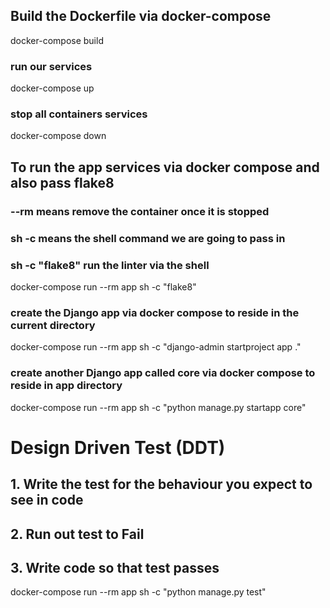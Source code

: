 ## Build the Dockerfile via docker-compose

docker-compose build

### run our services

docker-compose up

### stop all containers services

docker-compose down

## To run the app services via docker compose and also pass flake8

### --rm means remove the container once it is stopped

### sh -c means the shell command we are going to pass in

### sh -c "flake8" run the linter via the shell

docker-compose run --rm app sh -c "flake8"

### create the Django app via docker compose to reside in the current directory

docker-compose run --rm app sh -c "django-admin startproject app ."

### create another Django app called core via docker compose to reside in app directory

docker-compose run --rm app sh -c "python manage.py startapp core"

# Design Driven Test (DDT)

## 1. Write the test for the behaviour you expect to see in code

## 2. Run out test to Fail

## 3. Write code so that test passes

docker-compose run --rm app sh -c "python manage.py test"
